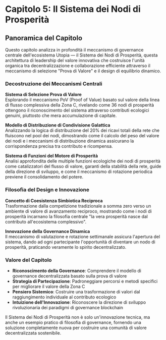 # Capitolo 5: Il Sistema dei Nodi di Prosperità

## Panoramica del Capitolo

Questo capitolo analizza in profondità il meccanismo di governance centrale dell'ecosistema Utopia — il Sistema dei Nodi di Prosperità, questa architettura di leadership del valore innovativa che costruisce l'unità organica tra decentralizzazione e collaborazione efficiente attraverso il meccanismo di selezione "Prova di Valore" e il design di equilibrio dinamico.

### Decostruzione dei Meccanismi Centrali

**Sistema di Selezione Prova di Valore**  
Esplorando il meccanismo PoV (Proof of Value) basato sul valore della linea di flusso complessiva della Zona C, rivelando come 36 nodi di prosperità ottengono il riconoscimento del sistema attraverso contributi ecologici genuini, piuttosto che mera accumulazione di capitale.

**Modello di Distribuzione di Condivisione Galattica**  
Analizzando la logica di distribuzione del 20% dei ricavi totali della rete che fluiscono nel pool dei nodi, dimostrando come il calcolo del peso del valore dei nodi e i meccanismi di distribuzione dinamica assicurano la corrispondenza precisa tra contributo e ricompensa.

**Sistema di Funzioni del Motore di Prosperità**  
Analisi approfondita delle multiple funzioni ecologiche dei nodi di prosperità come catalizzatori del flusso di valore, garanti della stabilità della rete, guide della direzione di sviluppo, e come il meccanismo di rotazione periodica previene il consolidamento del potere.

### Filosofia del Design e Innovazione

**Concetto di Coesistenza Simbiotica Reciproca**  
Trasformazione dalla competizione tradizionale a somma zero verso un ambiente di valore di avanzamento reciproco, mostrando come i nodi di prosperità incarnano la filosofia centrale "la vera prosperità nasce dal contributo all'ecosistema complessivo".

**Innovazione della Governance Dinamica**  
Il meccanismo di valutazione e rotazione settimanale assicura l'apertura del sistema, dando ad ogni partecipante l'opportunità di diventare un nodo di prosperità, praticando veramente lo spirito decentralizzato.

### Valore del Capitolo

* **Riconoscimento della Governance**: Comprendere il modello di governance decentralizzata basato sulla prova di valore
* **Strategia di Partecipazione**: Padroneggiare percorsi e metodi specifici per migliorare il valore della Zona C
* **Pensiero Sistemico**: Costruire una trasformazione di valori dal raggiungimento individuale al contributo ecologico
* **Intuizione dell'Innovazione**: Riconoscere la direzione di sviluppo rivoluzionaria dei paradigmi di governance blockchain

Il Sistema dei Nodi di Prosperità non è solo un'innovazione tecnica, ma anche un esempio pratico di filosofia di governance, fornendo una soluzione completamente nuova per costruire una comunità di valore decentralizzata sostenibile.